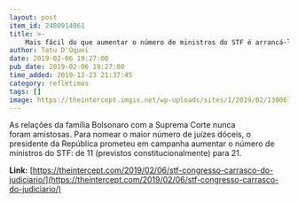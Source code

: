 ```yaml
---
layout: post
item_id: 2480914861
title: >-
    Mais fácil do que aumentar o número de ministros do STF é arrancá-los via impeachment
author: Tatu D'Oquei
date: 2019-02-06 19:27:00
pub_date: 2019-02-06 19:27:00
time_added: 2019-12-23 21:37:45
category: refletimos
tags: []
image: https://theintercept.imgix.net/wp-uploads/sites/1/2019/02/13006774-high-1549475199.jpeg?auto=compress%2Cformat&q=90&fit=crop&w=1200&h=800
---
```


As relações da família Bolsonaro com a Suprema Corte nunca foram amistosas. Para nomear o maior número de juízes dóceis, o presidente da República prometeu em campanha aumentar o número de ministros do STF: de 11 (previstos constitucionalmente) para 21.

**Link:** [https://theintercept.com/2019/02/06/stf-congresso-carrasco-do-judiciario/](https://theintercept.com/2019/02/06/stf-congresso-carrasco-do-judiciario/)

